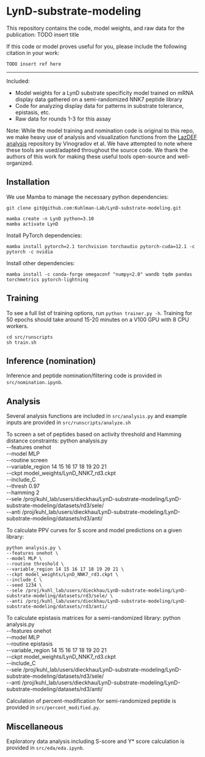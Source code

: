 # LynD-substrate-modeling

This repository contains the code, model weights, and raw data for the publication: TODO insert title

If this code or model proves useful for you, please include the following citation in your work:
```
TODO insert ref here
```

-------

Included:
- Model weights for a LynD substrate specificity model trained on mRNA display data gathered on a semi-randomized NNK7 peptide library
- Code for analyzing display data for patterns in substrate tolerance, epistasis, etc.
- Raw data for rounds 1-3 for this assay

Note: While the model training and nomination code is original to this repo, we make heavy use of analysis and visualization functions from the [LazDEF analysis](https://github.com/avngrdv/mRNA-display-deep-learning.git) repository by Vinogradov et al. We have attempted to note where these tools are used/adapted throughout the source code. We thank the authors of this work for making these useful tools open-source and well-organized.

## Installation

We use Mamba to manage the necessary python dependencies:
```
git clone git@github.com:Kuhlman-Lab/LynD-substrate-modeling.git

mamba create -n LynD python=3.10
mamba activate LynD
```
Install PyTorch dependencies:
```
mamba install pytorch=2.1 torchvision torchaudio pytorch-cuda=12.1 -c pytorch -c nvidia
```
Install other dependencies:
```
mamba install -c conda-forge omegaconf "numpy<2.0" wandb tqdm pandas torchmetrics pytorch-lightning
```

## Training
To see a full list of training options, run ```python trainer.py -h```. Training for 50 epochs should take around 15-20 minutes on a V100 GPU with 8 CPU workers.

```
cd src/runscripts
sh train.sh
```

## Inference (nomination)
Inference and peptide nomination/filtering code is provided in ```src/nomination.ipynb```.

## Analysis
Several analysis functions are included in ```src/analysis.py``` and example inputs are provided in ```src/runscripts/analyze.sh```

To screen a set of peptides based on activity threshold and Hamming distance constraints:
python analysis.py \
	--features onehot \
	--model MLP \
	--routine screen \
	--variable_region 14 15 16 17 18 19 20 21 \
	--ckpt model_weights/LynD_NNK7_rd3.ckpt \
	--include_C \
    --thresh 0.97 \
    --hamming 2 \
	--sele /proj/kuhl_lab/users/dieckhau/LynD-substrate-modeling/LynD-substrate-modeling/datasets/rd3/sele/ \
	--anti /proj/kuhl_lab/users/dieckhau/LynD-substrate-modeling/LynD-substrate-modeling/datasets/rd3/anti/

To calculate PPV curves for S score and model predictions on a given library:
```
python analysis.py \
--features onehot \
--model MLP \
--routine threshold \
--variable_region 14 15 16 17 18 19 20 21 \
--ckpt model_weights/LynD_NNK7_rd3.ckpt \
--include_C \
--seed 1234 \
--sele /proj/kuhl_lab/users/dieckhau/LynD-substrate-modeling/LynD-substrate-modeling/datasets/rd3/sele/ \
--anti /proj/kuhl_lab/users/dieckhau/LynD-substrate-modeling/LynD-substrate-modeling/datasets/rd3/anti/
```

To calculate epistasis matrices for a semi-randomized library:
python analysis.py \
	--features onehot \
	--model MLP \
	--routine epistasis \
	--variable_region 14 15 16 17 18 19 20 21 \
	--ckpt model_weights/LynD_NNK7_rd3.ckpt \
	--include_C \
	--sele /proj/kuhl_lab/users/dieckhau/LynD-substrate-modeling/LynD-substrate-modeling/datasets/rd3/sele/ \
	--anti /proj/kuhl_lab/users/dieckhau/LynD-substrate-modeling/LynD-substrate-modeling/datasets/rd3/anti/


Calculation of percent-modification for semi-randomized peptide is provided in ```src/percent_modified.py```.

## Miscellaneous
Exploratory data analysis including S-score and Y* score calculation is provided in ```src/eda/eda.ipynb```.

